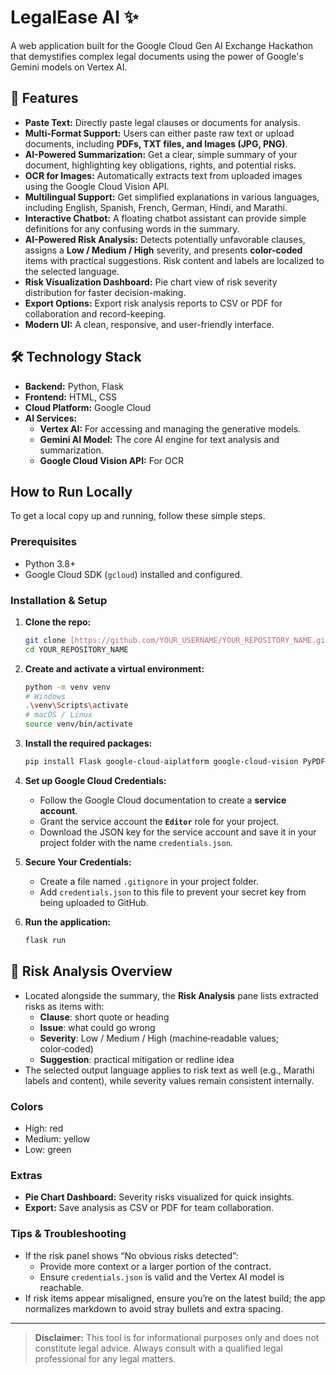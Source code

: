 # LegalEase AI ✨

A web application built for the Google Cloud Gen AI Exchange Hackathon that demystifies complex legal documents using the power of Google's Gemini models on Vertex AI.

## 🚀 Features

- **Paste Text:** Directly paste legal clauses or documents for analysis.
- **Multi-Format Support:** Users can either paste raw text or upload documents, including **PDFs, TXT files, and Images (JPG, PNG)**.
- **AI-Powered Summarization:** Get a clear, simple summary of your document, highlighting key obligations, rights, and potential risks.
- **OCR for Images:** Automatically extracts text from uploaded images using the Google Cloud Vision API.
- **Multilingual Support:** Get simplified explanations in various languages, including English, Spanish, French, German, Hindi, and Marathi.
- **Interactive Chatbot:** A floating chatbot assistant can provide simple definitions for any confusing words in the summary.
- **AI-Powered Risk Analysis:** Detects potentially unfavorable clauses, assigns a **Low / Medium / High** severity, and presents **color‑coded** items with practical suggestions. Risk content and labels are localized to the selected language.
- **Risk Visualization Dashboard:** Pie chart view of risk severity distribution for faster decision-making.
- **Export Options:** Export risk analysis reports to CSV or PDF for collaboration and record-keeping.
- **Modern UI:** A clean, responsive, and user-friendly interface.

## 🛠️ Technology Stack

- **Backend:** Python, Flask
- **Frontend:** HTML, CSS
- **Cloud Platform:** Google Cloud
- **AI Services:**
    - **Vertex AI:** For accessing and managing the generative models.
    - **Gemini AI Model:** The core AI engine for text analysis and summarization.
    - **Google Cloud Vision API:** For OCR

## How to Run Locally

To get a local copy up and running, follow these simple steps.

### Prerequisites
* Python 3.8+
* Google Cloud SDK (`gcloud`) installed and configured.

### Installation & Setup
1.  **Clone the repo:**
    ```sh
    git clone [https://github.com/YOUR_USERNAME/YOUR_REPOSITORY_NAME.git](https://github.com/YOUR_USERNAME/YOUR_REPOSITORY_NAME.git)
    cd YOUR_REPOSITORY_NAME
    ```
2.  **Create and activate a virtual environment:**
    ```sh
    python -m venv venv
    # Windows
    .\venv\Scripts\activate
    # macOS / Linux
    source venv/bin/activate
    ```
3.  **Install the required packages:**
    ```sh
    pip install Flask google-cloud-aiplatform google-cloud-vision PyPDF2 Markdown
    ```
4.  **Set up Google Cloud Credentials:**
    * Follow the Google Cloud documentation to create a **service account**.
    * Grant the service account the **`Editor`** role for your project.
    * Download the JSON key for the service account and save it in your project folder with the name `credentials.json`.

5.  **Secure Your Credentials:**
    * Create a file named `.gitignore` in your project folder.
    * Add `credentials.json` to this file to prevent your secret key from being uploaded to GitHub.

6.  **Run the application:**
    ```sh
    flask run
    ```

## 🧠 Risk Analysis Overview
- Located alongside the summary, the **Risk Analysis** pane lists extracted risks as items with:
  - **Clause**: short quote or heading
  - **Issue**: what could go wrong
  - **Severity**: Low / Medium / High (machine‑readable values; color‑coded)
  - **Suggestion**: practical mitigation or redline idea
- The selected output language applies to risk text as well (e.g., Marathi labels and content), while severity values remain consistent internally.

### Colors
- High: red
- Medium: yellow
- Low: green

### Extras
- **Pie Chart Dashboard:** Severity risks visualized for quick insights.
- **Export:** Save analysis as CSV or PDF for team collaboration.

### Tips & Troubleshooting
- If the risk panel shows “No obvious risks detected”:
  - Provide more context or a larger portion of the contract.
  - Ensure `credentials.json` is valid and the Vertex AI model is reachable.
- If risk items appear misaligned, ensure you’re on the latest build; the app normalizes markdown to avoid stray bullets and extra spacing.

---
> **Disclaimer:** This tool is for informational purposes only and does not constitute legal advice. Always consult with a qualified legal professional for any legal matters.
